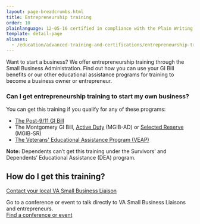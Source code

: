 ```yaml
---
layout: page-breadcrumbs.html
title: Entrepreneurship training
order: 10
plainlanguage: 12-05-16 certified in compliance with the Plain Writing Act
template: detail-page
aliases:
  - /education/advanced-training-and-certifications/entrepreneurship-training/
---
```


<div class="va-introtext">

Want to start a business? We offer entrepreneurship training through the Small Business Administration. Find out how you can use your GI Bill benefits or our other educational assistance programs for training to become a business owner or entrepreneur. 

</div>


<div class="feature" markdown="1">

### Can I get entrepreneurship training to start my own business?

You can get this training if you qualify for any of these programs:

- [The Post-9/11 GI Bill](/education/about-gi-bill-benefits/post-9-11/)
- The Montgomery GI Bill, [Active Duty](/education/about-gi-bill-benefits/montgomery-active-duty/) (MGIB-AD) or [Selected Reserve](/education/about-gi-bill-benefits/montgomery-selected-reserve/) (MGIB-SR)
- [The Veterans' Educational Assistance Program (VEAP)](/education/other-va-education-benefits/veap/)

**Note:** Dependents can’t get this training under the Survivors’ and Dependents’ Educational Assistance (DEA) program.

</div>

## How do I get this training? 

[Contact your local VA Small Business Liaison](https://www.va.gov/osdbu/about/contacts.asp)

Go to a conference or event to talk directly to VA Small Business Liaisons and entrepreneurs. <br>
[Find a conference or event](https://www.va.gov/osdbu/calendar.asp)

